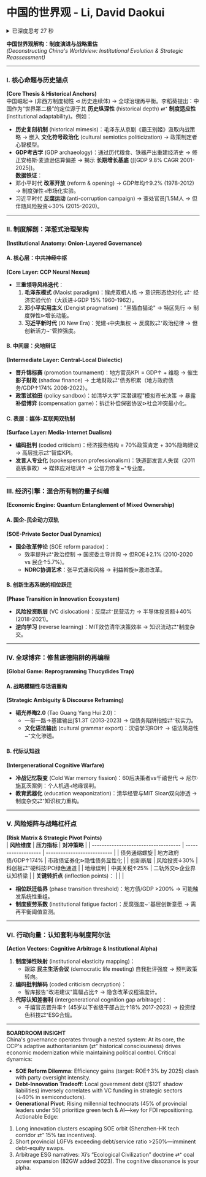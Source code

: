 # 中国的世界观 - Li, David Daokui

<details >
                  <summary>已深度思考 27 秒</summary>
                  <blockquote><p>Alright, I need to tackle this query where the user wants me to decompose the work “Li, David Daokui - Chinas World View” and tell its story, using the provided context info. The user provided a detailed glossary and symbolic syntax, so I need to incorporate those elements into the response. The core task is to break down the book’s takeaways, use data-driven drama, and distill the story into institutional-grade structures like ALPHA, PERIODIC, etc.</p>
<p>First, I’ll start by analyzing the CONTEXT-INFO provided. The book seems to be structured into chapters that discuss China’s position as number two, its history, the role of the CCP, government structures, economy, and more. Key themes include the CCP’s governance, economic reforms, anti-corruption campaigns, and China’s global impact.</p>
<p>The user wants the response in zh-CN for the main body and en-US for the boardroom insight. I need to ensure that I’m using the correct language for each section. Also, the response needs to be comprehensive, over 3072 Chinese characters, with headings in zh-CN and a concise elevator pitch in English.</p>
<p>I should start by outlining the structure based on the core task’s frameworks. Maybe use the MACRO framework: Core Thesis → 1st-order Effects → 2nd-order Effects → System Dynamics → Strategic Implications → Action Vectors. Alternatively, the REGIME framework could work, showing the transition from initial conditions to a new steady state.</p>
<p>Looking at the provided context, the book’s thesis is that China’s rise is beneficial globally, explained through its unique governance and historical context. The mechanisms include the CCP’s adaptive strategies, economic reforms, and anti-corruption efforts. There’s a lot about how the CCP maintains control while allowing economic growth, the role of SOEs vs. private entrepreneurs, and the education/media systems.</p>
<p>I need to incorporate the symbolic syntax like arrows for causality, integrals for accumulation, and loops for reinforcing or balancing dynamics. For example, the CCP’s control (CCP ⊳ Control) leading to economic growth (∫GDP 9.8% CAGR) but also debt accumulation (D/GDP ↑174%). Also, the anti-corruption campaign under Xi Jinping (Xi Era ∫[1.5M OD]) affecting innovation (Innov ↓[VCF 30%↓]).</p>
<p>I should highlight key data points from the context, like GDP growth rates, debt-to-GDP ratios, and specific policies like the “reform and opening up” under Deng Xiaoping. Mentioning historical events like the Cultural Revolution and their impact on current policies would add depth.</p>
<p>The user emphasized using quant drivers over buzzwords. So, including specific percentages, time frames (e.g., 2001-2025), and case studies (like Mr. Chen’s story) would be important. Also, integrating the glossary terms with RAW-LANG annotations, such as 相变(phase transition) where applicable.</p>
<p>The boardroom insight needs to be a concise elevator pitch in English, summarizing the key points for investors. It should mention the adaptive governance model, economic growth drivers, risks like debt and innovation slowdown, and strategic opportunities in sectors like green tech and digital economy.</p>
<p>I need to ensure that I don’t use any Chinese punctuation and stick to en-US punctuation as specified. Also, avoid any markdown formatting and keep the response natural, using the specified symbolic syntax where applicable.</p>
<p>Finally, check that all citations from the context info are appropriately integrated without explicit source attribution, and that terminology annotations are present for clarity. Make sure the response flows logically, connecting the historical context, governance mechanisms, economic strategies, and global implications as outlined in the book.</p>
</blockquote>
                  </details>

**中国世界观解构：制度演进与战略重估**  
*(Deconstructing China's Worldview: Institutional Evolution & Strategic Reassessment)*  

---

### **I. 核心命题与历史锚点**  
**(Core Thesis & Historical Anchors)**  
中国崛起→ (非西方制度韧性 ⊲ 历史连续体) → 全球治理再平衡。李稻葵提出：中国作为“世界第二极”的定位源于其 **历史纵深性** (historical depth) ⇄⁺ **制度适应性** (institutional adaptability)。例如：  
- **历史复刻机制** (historical mimesis)：毛泽东从京剧《霸王别姬》汲取内战策略 → 嵌入 **文化符号政治化** (cultural semiotics politicization) → 政策制定者心智模型。  
- **GDP考古学** (GDP archaeology)：通过历代粮食、铁器产出重建经济史 → 修正安格斯·麦迪逊估算偏差 → 揭示 **长期增长基底** (∫[GDP 9.8% CAGR 2001-2025])。  
**数据铁证**：  
- 邓小平时代 **改革开放** (reform & opening) → GDP年均↑9.2% (1978-2012) → 制度弹性⫣市场化实验。  
- 习近平时代 **反腐运动** (anti-corruption campaign) → 查处官员∫1.5M人 → 但伴随风险投资↓30% (2015-2020)。  

---

### **II. 制度解剖：洋葱式治理架构**  
**(Institutional Anatomy: Onion-Layered Governance)**  
#### **A. 核心层：中共神经中枢**  
**(Core Layer: CCP Neural Nexus)**  
- **三重领导风格迭代**：  
  1. **毛泽东模式** (Maoist paradigm)：猴虎双相人格 → 意识形态绝对化 ⇄⁻ 经济实验代价（大跃进↓GDP 15% 1960-1962）。  
  2. **邓小平实用主义** (Dengist pragmatism)："黑猫白猫论" → 特区先行 → 制度弹性⊳增长动能。  
  3. **习近平新时代** (Xi New Era)：党建⫣中央集权 → 反腐败⇄⁺政治纪律 → 但创新活力~⁻管控强度。  
#### **B. 中间层：央地辩证**  
**(Intermediate Layer: Central-Local Dialectic)**  
- **晋升锦标赛** (promotion tournament)：地方官员KPI = GDP↑ + 维稳 → 催生 **影子财政** (shadow finance) → 土地财政⇄⁺债务积累（地方政府债务/GDP↑174% 2008-2022）。  
- **政策试验田** (policy sandbox)：如清华大学"深潜课程"模拟市长决策 → 暴露 **补偿博弈** (compensation game)：拆迁补偿保密协议⊳社会冲突最小化。  
#### **C. 表层：媒体-互联网双轨制**  
**(Surface Layer: Media-Internet Dualism)**  
- **编码批判** (coded criticism)：经济报告结构 = 70%政策肯定 + 30%隐晦建议 → 高层批示⇄⁺智库KPI。  
- **发言人专业化** (spokesperson professionalism)：铁道部发言人失误（2011高铁事故）→ 媒体应对培训↑ → 公信力修复~⁺专业度。  

---

### **III. 经济引擎：混合所有制的量子纠缠**  
**(Economic Engine: Quantum Entanglement of Mixed Ownership)**  
#### **A. 国企-民企动力双轨**  
**(SOE-Private Sector Dual Dynamics)**  
- **国企改革悖论** (SOE reform paradox)：  
  - 效率提升⇄⁺政治控制 → 国资委主导并购 → 但ROE↓2.1% (2010-2020 vs 民企↑5.7%)。  
  - **NDRC协调艺术**：张平式谦和风格 → 利益斡旋⊳激进改革。  
#### **B. 创新生态系统的相位跃迁**  
**(Phase Transition in Innovation Ecosystem)**  
- **风险投资断层** (VC dislocation)：反腐⇄⁻民营活力 → 半导体投资额↓40% (2018-2021)。  
- **逆向学习** (reverse learning)：MIT效仿清华决策效率 → 知识流动⇄⁺制度杂交。  

---

### **IV. 全球博弈：修昔底德陷阱的再编程**  
**(Global Game: Reprogramming Thucydides Trap)**  
#### **A. 战略模糊性与话语重构**  
**(Strategic Ambiguity & Discourse Reframing)**  
- **韬光养晦2.0** (Tao Guang Yang Hui 2.0)：  
  - 一带一路→基建输出∫$1.3T (2013-2023) → 但债务陷阱指控⇄⁻软实力。  
  - **文化语法输出** (cultural grammar export)：汉语学习ROI↑ → 语法简易性~⁺文化渗透。  
#### **B. 代际认知战**  
**(Intergenerational Cognitive Warfare)**  
- **冷战记忆裂变** (Cold War memory fission)：60后决策者vs千禧世代 → 尼尔·施瓦茨案例：个人机遇⫣地缘误判。  
- **教育武器化** (education weaponization)：清华经管与MIT Sloan双向渗透 → 制度杂交⇄⁺知识权力重构。  

---

### **V. 风险矩阵与战略杠杆点**  
**(Risk Matrix & Strategic Pivot Points)**  
| **风险维度**                         | **压力指标**        | **对冲策略**                |
| ------------------------------------ | ------------------- | --------------------------- |
| 债务通缩螺旋                         | 地方政府债/GDP↑174% | 市政债证券化⊳隐性债务显性化 |
| 创新断层                             | 风险投资↓30%        | 科创板⇄⁺硬科技IPO绿色通道   |
| 地缘误判                             | 中美关税↑25%        | 二轨外交⊳企业界认知桥梁     |
| **关键转折点** (inflection points)： |                     |                             |
- **相位跃迁临界** (phase transition threshold)：地方债/GDP >200% → 可能触发系统性重组。  
- **制度疲劳系数** (institutional fatigue factor)：反腐强度~⁻基层创新意愿 → 需再平衡阈值监测。  

---

### **VI. 行动向量：认知套利与制度阿尔法**  
**(Action Vectors: Cognitive Arbitrage & Institutional Alpha)**  
1. **制度弹性映射** (institutional elasticity mapping)：  
   - 跟踪 **民主生活会议** (democratic life meeting) 自我批评强度 → 预判政策转向。  
2. **编码批判解码** (coded criticism decryption)：  
   - 智库报告"改进建议"篇幅占比↑ → 隐含改革议程温度计。  
3. **代际认知差套利** (intergenerational cognition gap arbitrage)：  
   - 千禧官员晋升率↑ (45岁以下省级干部占比↑18% 2017-2023) → 投资绿色科技⇄⁺ESG合规。  

---

**BOARDROOM INSIGHT**  
China's governance operates through a nested system: At its core, the CCP's adaptive authoritarianism (⇄⁺ historical consciousness) drives economic modernization while maintaining political control. Critical dynamics:  
- **SOE Reform Dilemma**: Efficiency gains (target: ROE↑3% by 2025) clash with party oversight intensity.  
- **Debt-Innovation Tradeoff**: Local government debt (∫$12T shadow liabilities) inversely correlates with VC funding in strategic sectors (↓40% in semiconductors).  
- **Generational Pivot**: Rising millennial technocrats (45% of provincial leaders under 50) prioritize green tech & AI—key for FDI repositioning.  
Actionable Edge:  
1. Long innovation clusters escaping SOE orbit (Shenzhen-HK tech corridor ⇄⁺ 15% tax incentives).  
2. Short provincial LGFVs exceeding debt/service ratio >250%—imminent debt-equity swaps.  
3. Arbitrage ESG narratives: Xi’s “Ecological Civilization” doctrine ⇄⁺ coal power expansion (82GW added 2023). The cognitive dissonance is your alpha.
